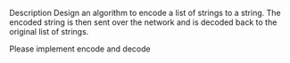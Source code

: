 Description
Design an algorithm to encode a list of strings to a string. The encoded string is then sent over the network and is decoded back to the original list of strings.

Please implement encode and decode